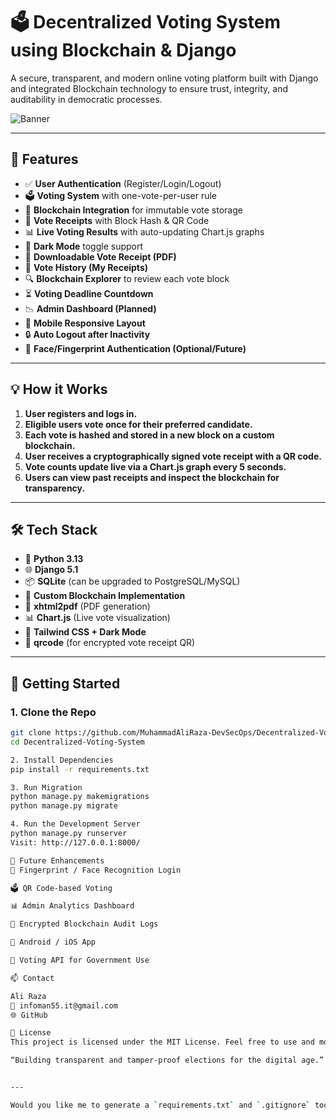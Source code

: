 # 🗳️ Decentralized Voting System using Blockchain & Django

A secure, transparent, and modern online voting platform built with Django and integrated Blockchain technology to ensure trust, integrity, and auditability in democratic processes.

![Banner](https://raw.githubusercontent.com/MuhammadAliRaza-DevSecOps/Decentralized-Voting-System/main/static/img/banner.png) <!-- (Replace with actual path if available) -->

---

## 🔐 Features

- ✅ **User Authentication** (Register/Login/Logout)
- 🗳️ **Voting System** with one-vote-per-user rule
- 🔗 **Blockchain Integration** for immutable vote storage
- 📜 **Vote Receipts** with Block Hash & QR Code
- 📊 **Live Voting Results** with auto-updating Chart.js graphs
- 🌙 **Dark Mode** toggle support
- 📁 **Downloadable Vote Receipt (PDF)**
- 🧾 **Vote History (My Receipts)**
- 🔍 **Blockchain Explorer** to review each vote block
- ⏳ **Voting Deadline Countdown**
- 📉 **Admin Dashboard (Planned)**
- 📱 **Mobile Responsive Layout**
- 🔒 **Auto Logout after Inactivity**
- 🧬 **Face/Fingerprint Authentication (Optional/Future)**

---

## 💡 How it Works

1. **User registers and logs in.**
2. **Eligible users vote once for their preferred candidate.**
3. **Each vote is hashed and stored in a new block on a custom blockchain.**
4. **User receives a cryptographically signed vote receipt with a QR code.**
5. **Vote counts update live via a Chart.js graph every 5 seconds.**
6. **Users can view past receipts and inspect the blockchain for transparency.**

---

## 🛠️ Tech Stack

- 🐍 **Python 3.13**
- 🌐 **Django 5.1**
- 📦 **SQLite** (can be upgraded to PostgreSQL/MySQL)
- 🔗 **Custom Blockchain Implementation**
- 🧾 **xhtml2pdf** (PDF generation)
- 📊 **Chart.js** (Live vote visualization)
- 🎨 **Tailwind CSS + Dark Mode**
- 📸 **qrcode** (for encrypted vote receipt QR)

---

## 🚀 Getting Started

### 1. Clone the Repo

```bash
git clone https://github.com/MuhammadAliRaza-DevSecOps/Decentralized-Voting-System.git
cd Decentralized-Voting-System

2. Install Dependencies
pip install -r requirements.txt

3. Run Migration
python manage.py makemigrations
python manage.py migrate

4. Run the Development Server
python manage.py runserver
Visit: http://127.0.0.1:8000/

🧠 Future Enhancements
🔐 Fingerprint / Face Recognition Login

🗳️ QR Code-based Voting

📊 Admin Analytics Dashboard

🧾 Encrypted Blockchain Audit Logs

📲 Android / iOS App

📡 Voting API for Government Use

📫 Contact

Ali Raza
📧 infoman55.it@gmail.com
🌐 GitHub

📝 License
This project is licensed under the MIT License. Feel free to use and modify with credit.

“Building transparent and tamper-proof elections for the digital age.” — Ali Raza


---

Would you like me to generate a `requirements.txt` and `.gitignore` too?

